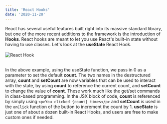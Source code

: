 ```yaml
---
title: 'React Hooks'
date: '2020-11-20'
---
```


React has several useful features built right into its massive standard library, but one of the more recent additions to the framework 
is the introduction of **Hooks**. React hooks are meant to let you use React's built-in state without having to use classes. Let's look at the **useState** React Hook.
<br>
<br>
![React Hook](/images/react_hooks.jpg)
<br>
<br>

In the above example, using the useState function, we pass in 0 as a parameter to set the default **count**. The two names in the destructured array, **count** and **setCount** are now variables that can be used to interact with the state, by using **count** to reference the current count, and **setCount** to change the value of **count**. These work much like the get/set commands in class-based programming. In the JSX block of code, **count** is referenced by simply using `<p>You clicked {count} times</p>` and **setCount** is used in the `onClick` function of the button to increment the count by 1. **useState** is just one of about a dozen built-in React Hooks, and users are free to make custom ones if needed.